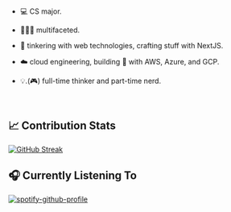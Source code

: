 - 💻 CS major.

- 🤹🏽‍♂️ multifaceted. 

- 🧪 tinkering with web technologies, crafting stuff with NextJS.

- ☁️ cloud engineering, building 💩 with AWS, Azure, and GCP.  

- 💡.(🎮) full-time thinker and part-time nerd.

<br/>


## 📈 Contribution Stats

[![GitHub Streak](https://streak-stats.demolab.com?user=0xTxbi&theme=react&hide_border=true&border_radius=2.5)](https://git.io/streak-stats)



## 🎧 Currently Listening To
[![spotify-github-profile](https://spotify-github-profile.vercel.app/api/view?uid=1l3k7yrdl4db79q1vxzjyz6au&cover_image=true&theme=natemoo-re&show_offline=false&background_color=121212&interchange=true&bar_color_cover=true&bar_color=53b14f)](https://spotify-github-profile.vercel.app/api/view?uid=1l3k7yrdl4db79q1vxzjyz6au&redirect=true)
